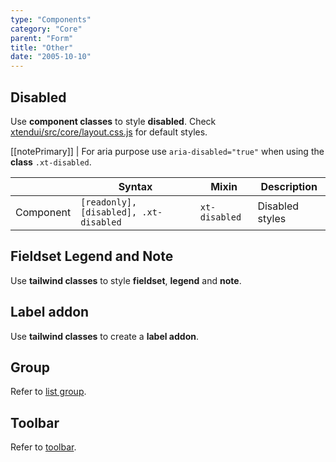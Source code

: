 ```yaml
---
type: "Components"
category: "Core"
parent: "Form"
title: "Other"
date: "2005-10-10"
---
```


## Disabled

Use **component classes** to style **disabled**. Check [xtendui/src/core/layout.css.js](https://github.com/minimit/xtendui/blob/beta/src/core/layout.css.js) for default styles.

[[notePrimary]]
| For aria purpose use `aria-disabled="true"` when using the **class** `.xt-disabled`.

<div class="xt-overflow-sub overflow-y-hidden overflow-x-scroll my-4 xt-my-auto w-full">

|               | Syntax                          | Mixin               | Description                   |
| ----------------------- | ----------------------------------------- | ----------------------------- | ----------------------------- |
| Component                  | `[readonly], [disabled], .xt-disabled`                     | `xt-disabled`                | Disabled styles            |

</div>

<demo>
  <demoinline src="vanilla/components/core/form/disabled">
  </demoinline>
</demo>

## Fieldset Legend and Note

Use **tailwind classes** to style **fieldset**, **legend** and **note**.

<demo>
  <demoinline src="vanilla/components/core/form/fieldset-legend">
  </demoinline>
</demo>

## Label addon

Use **tailwind classes** to create a **label addon**.

<demo>
  <demoinline src="vanilla/components/core/form/label-addon">
  </demoinline>
</demo>

## Group

Refer to [list group](/components/core/list-group).

## Toolbar

Refer to [toolbar](/components/core/toolbar).
